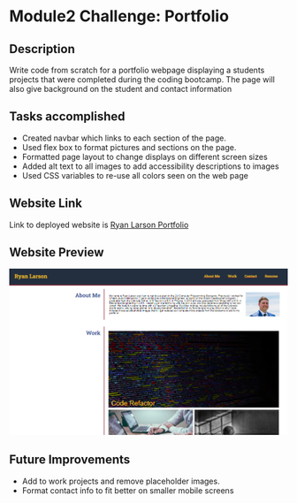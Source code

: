 # Module2 Challenge: Portfolio

## Description

Write code from scratch for a portfolio webpage displaying a students projects that were completed during the coding bootcamp. The page will also give background on the student and contact information

## Tasks accomplished

<ul>
    <li>Created navbar which links to each section of the page.</li>
    <li>Used flex box to format pictures and sections on the page.</li>
    <li>Formatted page layout to change displays on different screen sizes</li>
    <li>Added alt text to all images to add accessibility descriptions to images</li>
    <li>Used CSS variables to re-use all colors seen on the web page</li>
</ul>

## Website Link

Link to deployed website is [Ryan Larson Portfolio](https://larsonrj.github.io/ryan-larson-portfolio/)

## Website Preview

![Screenshot of Ryan Larson Portfolio](./assets/portfolio-screenshot.PNG)

## Future Improvements

<ul>
    <li> Add to work projects and remove placeholder images.</li>
    <li> Format contact info to fit better on smaller mobile screens</li>